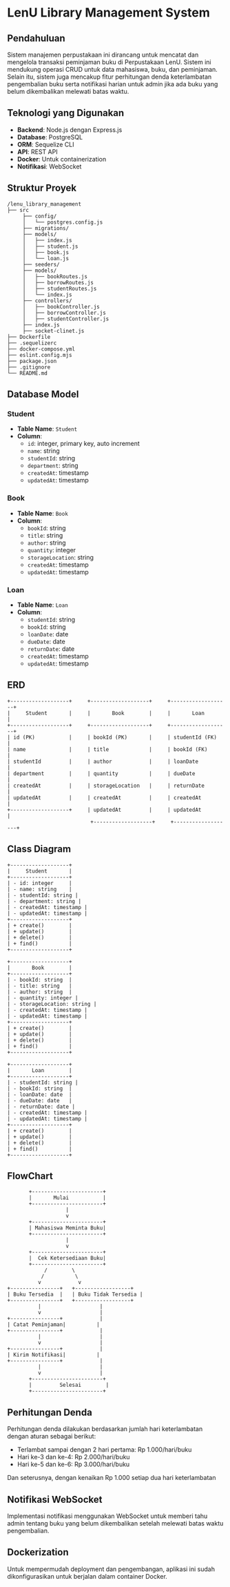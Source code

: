 # LenU Library Management System

## Pendahuluan

Sistem manajemen perpustakaan ini dirancang untuk mencatat dan mengelola transaksi peminjaman buku di Perpustakaan LenU. Sistem ini mendukung operasi CRUD untuk data mahasiswa, buku, dan peminjaman. Selain itu, sistem juga mencakup fitur perhitungan denda keterlambatan pengembalian buku serta notifikasi harian untuk admin jika ada buku yang belum dikembalikan melewati batas waktu.

## Teknologi yang Digunakan

- **Backend**: Node.js dengan Express.js
- **Database**: PostgreSQL
- **ORM**: Sequelize CLI
- **API**: REST API
- **Docker**: Untuk containerization
- **Notifikasi**: WebSocket

## Struktur Proyek

```plaintext
/lenu_library_management
├── src
     ├── config/
     │   └── postgres.config.js
     ├── migrations/
     ├── models/
     │   ├── index.js
     │   ├── student.js
     │   ├── book.js
     │   └── loan.js
     ├── seeders/
     ├── models/
     │   ├── bookRoutes.js
     │   ├── borrowRoutes.js
     │   ├── studentRoutes.js
     │   └── index.js
     ├── controllers/
     │   ├── bookController.js
     │   ├── borrowController.js
     │   ├── studentController.js
     ├── index.js
     ├── socket-clinet.js
├── Dockerfile
├── .sequelizerc
├── docker-compose.yml
├── eslint.config.mjs
├── package.json
├── .gitignore
└── README.md

```

## Database Model

### Student

- **Table Name**: `Student`
- **Column**:
  - `id`: integer, primary key, auto increment
  - `name`: string
  - `studentId`: string
  - `department`: string
  - `createdAt`: timestamp
  - `updatedAt`: timestamp

### Book

- **Table Name**: `Book`
- **Column**:
  - `bookId`: string
  - `title`: string
  - `author`: string
  - `quantity`: integer
  - `storageLocation`: string
  - `createdAt`: timestamp
  - `updatedAt`: timestamp

### Loan

- **Table Name**: `Loan`
- **Column**:
  - `studentId`: string
  - `bookId`: string
  - `loanDate`: date
  - `dueDate`: date
  - `returnDate`: date
  - `createdAt`: timestamp
  - `updatedAt`: timestamp

## ERD

```plaintext
+-------------------+     +-------------------+     +-------------------+
|     Student       |     |       Book        |     |       Loan        |
+-------------------+     +-------------------+     +-------------------+
| id (PK)           |     | bookId (PK)       |     | studentId (FK)    |
| name              |     | title             |     | bookId (FK)       |
| studentId         |     | author            |     | loanDate          |
| department        |     | quantity          |     | dueDate           |
| createdAt         |     | storageLocation   |     | returnDate        |
| updatedAt         |     | createdAt         |     | createdAt         |
+-------------------+     | updatedAt         |     | updatedAt         |
                           +-------------------+     +-------------------+
```

## Class Diagram

```plaintext
+-------------------+
|     Student       |
+-------------------+
| - id: integer     |
| - name: string    |
| - studentId: string |
| - department: string |
| - createdAt: timestamp |
| - updatedAt: timestamp |
+-------------------+
| + create()        |
| + update()        |
| + delete()        |
| + find()          |
+-------------------+

+-------------------+
|       Book        |
+-------------------+
| - bookId: string  |
| - title: string   |
| - author: string  |
| - quantity: integer |
| - storageLocation: string |
| - createdAt: timestamp |
| - updatedAt: timestamp |
+-------------------+
| + create()        |
| + update()        |
| + delete()        |
| + find()          |
+-------------------+

+-------------------+
|       Loan        |
+-------------------+
| - studentId: string |
| - bookId: string  |
| - loanDate: date  |
| - dueDate: date   |
| - returnDate: date |
| - createdAt: timestamp |
| - updatedAt: timestamp |
+-------------------+
| + create()        |
| + update()        |
| + delete()        |
| + find()          |
+-------------------+
```

## FlowChart

```plaintext
       +-----------------------+
       |       Mulai           |
       +-----------------------+
                   |
                   v
       +-----------------------+
       | Mahasiswa Meminta Buku|
       +-----------------------+
                   |
                   v
       +-----------------------+
       |  Cek Ketersediaan Buku|
       +-----------------------+
            /        \
           /          \
          v            v
+----------------+   +------------------+
| Buku Tersedia  |   | Buku Tidak Tersedia |
+----------------+   +------------------+
          |                   |
          v                   |
+----------------+            |
| Catat Peminjaman|          |
+----------------+            |
          |                   |
          v                   |
+----------------+            |
| Kirim Notifikasi|          |
+----------------+            |
          |                   |
          v                   |
       +-----------------------+
       |         Selesai        |
       +-----------------------+
```

## Perhitungan Denda

Perhitungan denda dilakukan berdasarkan jumlah hari keterlambatan dengan aturan sebagai berikut:

- Terlambat sampai dengan 2 hari pertama: Rp 1.000/hari/buku
- Hari ke-3 dan ke-4: Rp 2.000/hari/buku
- Hari ke-5 dan ke-6: Rp 3.000/hari/buku

Dan seterusnya, dengan kenaikan Rp 1.000 setiap dua hari keterlambatan

## Notifikasi WebSocket

Implementasi notifikasi menggunakan WebSocket untuk memberi tahu admin tentang buku yang belum dikembalikan setelah melewati batas waktu pengembalian.

## Dockerization

Untuk mempermudah deployment dan pengembangan, aplikasi ini sudah dikonfigurasikan untuk berjalan dalam container Docker.

